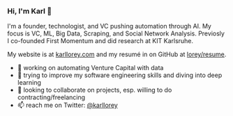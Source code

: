 ### Hi, I'm Karl 👋

I'm a founder, technologist, and VC pushing automation through AI. 
My focus is VC, ML, Big Data, Scraping, and Social Network Analysis. 
Previosly I co-founded First Momentum and did research at KIT Karlsruhe.

My website is at [karllorey.com](https://karllorey.com) and my resumé in on GitHub at [lorey/resume](https://github.com/lorey/resume).

- 🔭 working on automating Venture Capital with data
- 🌱 trying to improve my software engineering skills and diving into deep learning
- 👯 looking to collaborate on projects, esp. willing to do contracting/freelancing
- 📫 reach me on Twitter: [@karllorey](https://twitter.com/karllorey)
